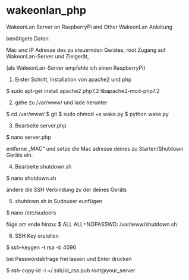 # wakeonlan_php
WakeonLan Server on RaspberryPi and Other
WakeonLan Anleitung

benötigete Daten:

Mac und IP Adresse des zu steuernden Gerätes,
root Zugang auf WakeonLan-Server und Zielgerät,

(als WakeonLan-Server empfehle ich einen RaspberryPi)



1. Erster Schritt, Installation von apache2 und php

$ sudo apt-get install apache2 php7.2 libapache2-mod-php7.2

2. gehe zu /var/www/ und lade herunter

$ cd /var/www/
$ git
$ sudo chmod +x wake.py
$ python wake.py

3. Bearbeite server.php

$ nano server.php

entferne „MAC“ und setze die Mac adresse deines zu Starten/Shutdown Geräts ein.

4. Bearbeite shutdown.sh

$ nano shutdown.sh

ändere die SSH Verbindung zu der deines Geräts

5. shutdown.sh in Sudouser eunfügen

$ nano /etc/sudoers

füge am ende hinzu:
$ ALL ALL=NOPASSWD: /var/www/shutdown.sh

6. SSH Key erstellen

$ ssh-keygen -t rsa -b 4096

bei Passwordabfrage frei lassen und Enter drücken

$ ssh-copy-id -i ~/.ssh/id_rsa.pub root@your_server
